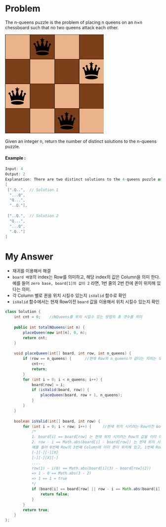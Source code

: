 # Problem

The n-queens puzzle is the problem of placing n queens on an n×n chessboard such that no two queens attack each other.

![](img/n_queen_ii.png)

Given an integer n, return the number of distinct solutions to the n-queens puzzle.

#### Example :

```swift
Input: 4
Output: 2
Explanation: There are two distinct solutions to the 4-queens puzzle as shown below.
[
 [".Q..",  // Solution 1
  "...Q",
  "Q...",
  "..Q."],

 ["..Q.",  // Solution 2
  "Q...",
  "...Q",
  ".Q.."]
]
```

# My Answer

* 재귀를 이용해서 해결
* `board 배열`의 index는 Row를 의미하고, 해당 index의 값은 Column을 의미 한다. 예를 들어 
  `zero base, board[1]의 값이 2` 라면, 1번 줄의 2번 칸에 퀸이 위치해 있다는 의미.
* 각 Column 별로 퀸을 위치 시킬수 있는지 `isValid` 함수로 확인
* `isValid` 함수에서는 현재 Row이전 `board` 값을 이용해서 위치 시킬수 있는지 확인
  
```java
class Solution {
    int cnt = 0;    //NQueens를 위치 시킬수 있는 방법의 총 갯수를 의미
    
    public int totalNQueens(int n) {        
        placeQueen(new int[n], 0, n);
        return cnt;
    }

    void placeQueen(int[] board, int row, int n_queens) {
        if (row == n_queens) {      //현재 Row와 n_queens가 같다는 의미는 모든 Row에 대해서 위치 시켰다는 의미이기 때문에, 횟수 증가
            cnt++;
            return;
        }
        for (int i = 0; i < n_queens; i++) {
            board[row] = i;
            if (isValid(board, row)) {
                placeQueen(board, row + 1, n_queens);
            }
        }
    }

    boolean isValid(int[] board, int row) {
        for (int i = 0; i < row; i++) {     //현재 위치 시키려는 Row이전 board값들을 이용해서 확인
            /*
            1. board[i] == board[row] 는 현재 위치 시키려는 Row의 값을 이미 이전 Row에서 사용하고 있다. 즉 같은 Column에 배치 하려고 한다.
            2. row - i == Math.abs(board[i] - board[row]) 는 현재 위치 시키려는 Column과 대각선으로 위치 하고 있는 값이 있다.
            예를 들어 0번째 Row의 3번째 Column에 이미 퀸이 위치해 있고, 1번째 Row의 2번째 Column에 배치 하려고 할때 위 조건을 만족 하게 된다.
            [-][-][-][X]
            [-][-][X][-]
            ....
            row(1) - i(0) == Math.abs(board[i](3) - board[row](2))
            => 1 - 0 == Math.abs(3 - 2)
            => 1 == 1 = true
            */
            if (board[i] == board[row] || row - i == Math.abs(board[i] - board[row])) {
                return false;
            }
        }
        return true;
    }
};
```

